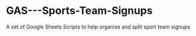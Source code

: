 # GAS---Sports-Team-Signups
A set of Google Sheets Scripts to help organise and split sport team signups 
